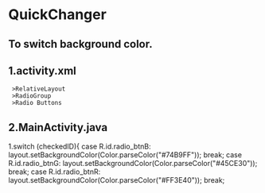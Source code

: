 # QuickChanger
To switch background color.
-----------------------------------------------------------------------------------------------------------
1.activity.xml
---------------
     >RelativeLayout
     >RadioGroup
     >Radio Buttons
2.MainActivity.java
-------------------
  1.switch (checkedID){
                    case R.id.radio_btnB:
                        layout.setBackgroundColor(Color.parseColor("#74B9FF"));
                        break;
                    case R.id.radio_btnG:
                        layout.setBackgroundColor(Color.parseColor("#45CE30"));
                        break;
                    case R.id.radio_btnR:
                        layout.setBackgroundColor(Color.parseColor("#FF3E40"));
                        break;
